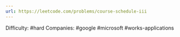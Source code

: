 ```yaml
---
url: https://leetcode.com/problems/course-schedule-iii
---
```


Difficulty: #hard
Companies: #google #microsoft #works-applications